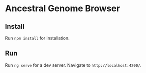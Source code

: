# Ancestral Genome Browser

## Install
Run `npm install` for installation.

## Run
Run `ng serve` for a dev server. Navigate to `http://localhost:4200/`.